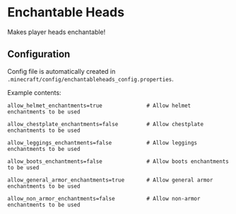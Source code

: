 # Enchantable Heads

Makes player heads enchantable!

## Configuration

Config file is automatically created in `.minecraft/config/enchantableheads_config.properties`.

Example contents:

```
allow_helmet_enchantments=true              # Allow helmet enchantments to be used

allow_chestplate_enchantments=false         # Allow chestplate enchantments to be used

allow_leggings_enchantments=false           # Allow leggings enchantments to be used

allow_boots_enchantments=false              # Allow boots enchantments to be used

allow_general_armor_enchantments=true       # Allow general armor enchantments to be used

allow_non_armor_enchantments=false          # Allow non-armor enchantments to be used
```
